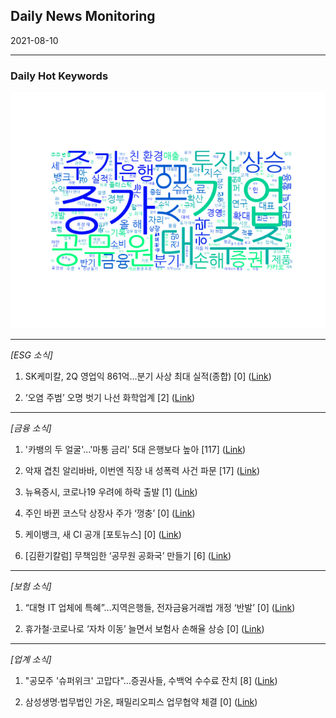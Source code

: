 ## Daily News Monitoring 

2021-08-10 

----------

### Daily Hot Keywords 

![word_cloud](image/2021-08-10_word_cloud.png)

----------

*[ESG 소식]*

1. SK케미칼, 2Q 영업익 861억…분기 사상 최대 실적(종합) [0] ([Link](https://news.naver.com/main/read.naver?mode=LSD&mid=sec&sid1=101&oid=003&aid=0010656051))

2. ‘오염 주범’ 오명 벗기 나선 화학업계 [2] ([Link](https://news.naver.com/main/read.naver?mode=LSD&mid=sec&sid1=101&oid=032&aid=0003090807))

----------

*[금융 소식]*

1. '카뱅의 두 얼굴'...'마통 금리' 5대 은행보다 높아 [117] ([Link](https://news.naver.com/main/read.naver?mode=LSD&mid=sec&sid1=101&oid=052&aid=0001625179))

2. 악재 겹친 알리바바, 이번엔 직장 내 성폭력 사건 파문 [17] ([Link](https://news.naver.com/main/read.naver?mode=LSD&mid=sec&sid1=104&oid=052&aid=0001625188))

3. 뉴욕증시, 코로나19 우려에 하락 출발 [1] ([Link](https://news.naver.com/main/read.naver?mode=LSD&mid=sec&sid1=101&oid=001&aid=0012589332))

4. 주인 바뀐 코스닥 상장사 주가 ‘껑충’ [0] ([Link](https://news.naver.com/main/read.naver?mode=LSD&mid=sec&sid1=101&oid=018&aid=0005006620))

5. 케이뱅크, 새 CI 공개 [포토뉴스] [0] ([Link](https://news.naver.com/main/read.naver?mode=LSD&mid=sec&sid1=101&oid=032&aid=0003090836))

6. [김환기칼럼] 무책임한 ‘공무원 공화국’ 만들기 [6] ([Link](https://news.naver.com/main/read.naver?mode=LSD&mid=sec&sid1=110&oid=022&aid=0003608440))

----------

*[보험 소식]*

1. “대형 IT 업체에 특혜”…지역은행들, 전자금융거래법 개정 ‘반발’ [0] ([Link](https://news.naver.com/main/read.naver?mode=LSD&mid=sec&sid1=101&oid=056&aid=0011098243))

2. 휴가철·코로나로 ‘자차 이동’ 늘면서 보험사 손해율 상승 [0] ([Link](https://news.naver.com/main/read.naver?mode=LSD&mid=sec&sid1=101&oid=032&aid=0003090806))

----------

*[업계 소식]*

1. "공모주 '슈퍼위크' 고맙다"…증권사들, 수백억 수수료 잔치 [8] ([Link](https://news.naver.com/main/read.naver?mode=LSD&mid=sec&sid1=101&oid=015&aid=0004589446))

2. 삼성생명·법무법인 가온, 패밀리오피스 업무협약 체결 [0] ([Link](https://news.naver.com/main/read.naver?mode=LSD&mid=sec&sid1=102&oid=015&aid=0004589416))

